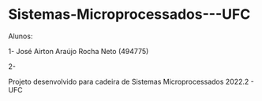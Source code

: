 # Sistemas-Microprocessados---UFC

Alunos: 

1- José Airton Araújo Rocha Neto (494775)

2- 

Projeto desenvolvido para cadeira de Sistemas Microprocessados 2022.2 - UFC

